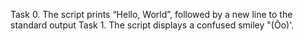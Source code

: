 Task 0. The script prints “Hello, World”, followed by a new line to the standard output
Task 1. The script displays a confused smiley "(Ôo)'.
